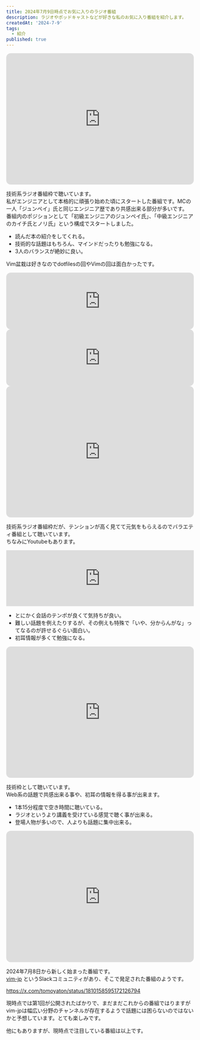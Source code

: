 ```yaml
---
title: 2024年7月9日時点でお気に入りのラジオ番組
description: ラジオやポッドキャストなどが好きな私のお気に入り番組を紹介します。
createdAt: '2024-7-9'
tags:
  - 紹介
published: true
---
```


<script>
  import Img from '$components/modules/Img.svelte';
  import HL from '$components/modules/HL.svelte';
</script>

<HL el="h2" text="ひまじんプログラマーの週末エンジニアリングレッスン" />

<iframe title="ひまじんプログラマーの週末エンジニアリングレッスン" style="border-radius:12px" src="https://open.spotify.com/embed/show/2uv9mONog0nr9q5YJJsvIt?utm_source=generator" width="100%" height="352" frameBorder="0" allowfullscreen="" allow="autoplay; clipboard-write; encrypted-media; fullscreen; picture-in-picture" loading="lazy"></iframe>

技術系ラジオ番組枠で聴いています。  
私がエンジニアとして本格的に頑張り始めた頃にスタートした番組です。MCの一人「ジュンペイ」氏と同じエンジニア歴であり共感出来る部分が多いです。  
番組内のポジションとして「初級エンジニアのジュンペイ氏」、「中級エンジニアのカイチ氏とノリ氏」という構成でスタートしました。

<HL el="h3" text="気に入ってる点" />

- 読んだ本の紹介をしてくれる。
- 技術的な話題はもちろん、マインドだったりも勉強になる。
- 3人のバランスが絶妙に良い。

Vim盆栽は好きなのでdotfilesの回やVimの回は面白かったです。

<iframe title="dotfiles盆栽" style="border-radius:12px" src="https://open.spotify.com/embed/episode/3EE3uyFP2yxhud21L0l1jc?utm_source=generator" width="100%" height="152" frameBorder="0" allowfullscreen="" allow="autoplay; clipboard-write; encrypted-media; fullscreen; picture-in-picture" loading="lazy"></iframe>

<iframe title="Vimについて" style="border-radius:12px" src="https://open.spotify.com/embed/episode/6X5gIVwzqYh4QGKGkic07V?utm_source=generator" width="100%" height="152" frameBorder="0" allowfullscreen="" allow="autoplay; clipboard-write; encrypted-media; fullscreen; picture-in-picture" loading="lazy"></iframe>

<HL el="h2" text="ゆるコンピュータ科学ラジオ" />

<iframe title="ゆるコンピュータ科学ラジオ" style="border-radius:12px" src="https://open.spotify.com/embed/show/32qgIhAHYnseWxiGyrFzSt?utm_source=generator" width="100%" height="352" frameBorder="0" allowfullscreen="" allow="autoplay; clipboard-write; encrypted-media; fullscreen; picture-in-picture" loading="lazy"></iframe>

技術系ラジオ番組枠だが、テンションが高く見てて元気をもらえるのでバラエティ番組として聴いています。  
ちなみにYoutubeもあります。

<iframe width="100%" height="auto" src="https://www.youtube.com/embed/videoseries?si=fWNBl4NRhc7iths3&amp;list=PL0GEQcnC7e3auBOwpAdGRufSsy-uomSJP" title="YouTube video player" frameborder="0" allow="accelerometer; autoplay; clipboard-write; encrypted-media; gyroscope; picture-in-picture; web-share" referrerpolicy="strict-origin-when-cross-origin" allowfullscreen></iframe>

<HL el="h3" text="気に入ってる点" />

- とにかく会話のテンポが良くて気持ちが良い。
- 難しい話題を例えたりするが、その例えも特殊で「いや、分からんがな」ってなるのが許せるぐらい面白い。
- 初耳情報が多くて勉強になる。

<HL el="h2" text="ミツエ-テックラジオ" />

<iframe title="ミツエ-テックラジオ" style="border-radius:12px" src="https://open.spotify.com/embed/show/43J3vrInhooUDY6Vs9AmTS?utm_source=generator" width="100%" height="352" frameBorder="0" allowfullscreen="" allow="autoplay; clipboard-write; encrypted-media; fullscreen; picture-in-picture" loading="lazy"></iframe>

技術枠として聴いています。  
Web系の話題で共感出来る事や、初耳の情報を得る事が出来ます。

<HL el="h3" text="気に入ってる点" />

- 1本15分程度で空き時間に聴いている。
- ラジオというより講義を受けている感覚で聴く事が出来る。
- 登場人物が多いので、人よりも話題に集中出来る。

<HL el="h2" text="エンジニアの楽園 vim-jp ラジオ" />

<iframe title="エンジニアの楽園 vim-jp ラジオ" style="border-radius:12px" src="https://open.spotify.com/embed/show/3fkxQ6g3577mog02HuXZMj?utm_source=generator" width="100%" height="352" frameBorder="0" allowfullscreen="" allow="autoplay; clipboard-write; encrypted-media; fullscreen; picture-in-picture" loading="lazy"></iframe>

2024年7月8日から新しく始まった番組です。  
[vim-jp](https://vim-jp.org/docs/chat.html) というSlackコミュニティがあり、そこで発足された番組のようです。

https://x.com/tomoyaton/status/1810158595172126794

現時点では第1回が公開されたばかりで、まだまだこれからの番組ではりますがvim-jpは幅広い分野のチャンネルが存在するようで話題には困らないのではないかと予想しています。とても楽しみです。

他にもありますが、現時点で注目している番組は以上です。
